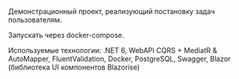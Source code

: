 Демонстрационный проект, реализующий постановку задач пользователям.

Запускать через docker-compose.

Используемые технологии:
.NET 6, 
WebAPI CQRS + MediatR & AutoMapper,
FluentValidation,
Docker, 
PostgreSQL,
Swagger,
Blazor (библиотека UI компонентов Blazorise)
